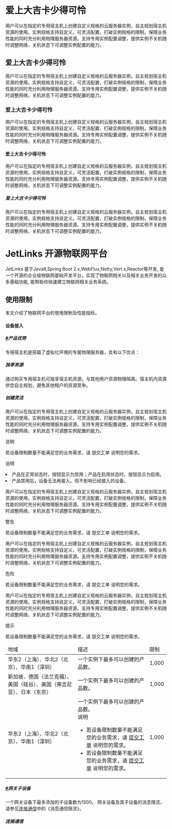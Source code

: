 # 爱上大吉卡少得可怜
用户可以在指定的专用宿主机上创建自定义规格的云服务器实例，自主规划宿主机资源的使用。实例规格支持自定义，可灵活配置，打破实例规格的限制，保障业务性能的同时充分利用物理服务器资源。支持专用实例配置调整，提供实例不关机随时调整网络，关机状态下可调整实例配置的能力。
## 爱上大吉卡少得可怜
用户可以在指定的专用宿主机上创建自定义规格的云服务器实例，自主规划宿主机资源的使用。实例规格支持自定义，可灵活配置，打破实例规格的限制，保障业务性能的同时充分利用物理服务器资源。支持专用实例配置调整，提供实例不关机随时调整网络，关机状态下可调整实例配置的能力。
### 爱上大吉卡少得可怜
用户可以在指定的专用宿主机上创建自定义规格的云服务器实例，自主规划宿主机资源的使用。实例规格支持自定义，可灵活配置，打破实例规格的限制，保障业务性能的同时充分利用物理服务器资源。支持专用实例配置调整，提供实例不关机随时调整网络，关机状态下可调整实例配置的能力。
#### 爱上大吉卡少得可怜
用户可以在指定的专用宿主机上创建自定义规格的云服务器实例，自主规划宿主机资源的使用。实例规格支持自定义，可灵活配置，打破实例规格的限制，保障业务性能的同时充分利用物理服务器资源。支持专用实例配置调整，提供实例不关机随时调整网络，关机状态下可调整实例配置的能力。
##### 爱上大吉卡少得可怜
用户可以在指定的专用宿主机上创建自定义规格的云服务器实例，自主规划宿主机资源的使用。实例规格支持自定义，可灵活配置，打破实例规格的限制，保障业务性能的同时充分利用物理服务器资源。支持专用实例配置调整，提供实例不关机随时调整网络，关机状态下可调整实例配置的能力。

# JetLinks 开源物联网平台
JetLinks 基于Java8,Spring Boot 2.x,WebFlux,Netty,Vert.x,Reactor等开发, 是一个开源的企业级物联网基础开发平台，实现了物联网相关以及相关业务开发的众多基础功能, 能帮助你快速建立物联网相关业务系统。

## 使用限制

<span class='font-size-18'>本文介绍了物联网平台的使用限制及性能指标。</span>

#### 设备接入

##### [#]()产品优势

专用宿主机是搭载了虚拟化环境的专属物理服务器，具有以下优点：

##### 独享资源

通过购买专用宿主机可独享宿主机资源，与其他用户资源物理隔离。宿主机内资源供您自主规划，避免其他租户的资源竞争。

##### 创建灵活

用户可以在指定的专用宿主机上创建自定义规格的云服务器实例，自主规划宿主机资源的使用。实例规格支持自定义，可灵活配置，打破实例规格的限制，保障业务性能的同时充分利用物理服务器资源。支持专用实例配置调整，提供实例不关机随时调整网络，关机状态下可调整实例配置的能力。

<div class='explanation primary'>
  <p class='explanation-title-warp'>
    <span class='iconfont icon-bangzhu explanation-icon'></span>
    <span class='explanation-title font-weight'>说明</span>
  </p>

  若设备限制数量不能满足您的业务需求，请
  <a>提交工单</a>
  说明您的需求。

</div>

<div class='explanation primary'>
  <p class='explanation-title-warp'>
    <span class='iconfont icon-bangzhu explanation-icon'></span>
    <span class='explanation-title font-weight'>说明</span>
  </p>
  <li>产品在正常状态时，按钮显示为禁用；产品在启用状态时，按钮显示为启用。</li>
  <li>产品禁用后，设备无法再接入。但不影响已经接入的设备。</li>
</div>


 

用户可以在指定的专用宿主机上创建自定义规格的云服务器实例，自主规划宿主机资源的使用。实例规格支持自定义，可灵活配置，打破实例规格的限制，保障业务性能的同时充分利用物理服务器资源。支持专用实例配置调整，提供实例不关机随时调整网络，关机状态下可调整实例配置的能力。

<div class='explanation warning'>
  <p class='explanation-title-warp'>
    <span class='iconfont icon-jinggao explanation-icon'></span>
    <span class='explanation-title font-weight'>警告</span>
  </p>

  若设备限制数量不能满足您的业务需求，请
  <a>提交工单</a>
  说明您的需求。

</div>

用户可以在指定的专用宿主机上创建自定义规格的云服务器实例，自主规划宿主机资源的使用。实例规格支持自定义，可灵活配置，打破实例规格的限制，保障业务性能的同时充分利用物理服务器资源。支持专用实例配置调整，提供实例不关机随时调整网络，关机状态下可调整实例配置的能力。

<div class='explanation error'>
  <p class='explanation-title-warp'>
    <span class='iconfont icon-jinggao explanation-icon'></span>
    <span class='explanation-title font-weight'>危险</span>
  </p>

  若设备限制数量不能满足您的业务需求，请
  <a>提交工单</a>
  说明您的需求。

</div>

用户可以在指定的专用宿主机上创建自定义规格的云服务器实例，自主规划宿主机资源的使用。实例规格支持自定义，可灵活配置，打破实例规格的限制，保障业务性能的同时充分利用物理服务器资源。支持专用实例配置调整，提供实例不关机随时调整网络，关机状态下可调整实例配置的能力。

<div class='explanation info'>
  <p class='explanation-title-warp'> 
    <span class='iconfont icon-tishi explanation-icon'></span>
    <span class='explanation-title font-weight'>提示</span>
  </p>

  若设备限制数量不能满足您的业务需求，请
  <a>提交工单</a>
  说明您的需求。

</div>

<table class='table'>
        <thead>
            <tr>
              <td>地域</td>
              <td>描述</td>
              <td>限制</td>
            </tr>
        </thead>
        <tbody>
          <tr>
            <td>华东2（上海）、华北2（北京）、华南1（深圳）</td>
            <td>一个实例下最多可以创建的产品数。</td>
            <td>1,000</td>
          </tr>
          <tr>
            <td>新加坡、德国（法兰克福）、美国（硅谷）、美国（弗吉尼亚）、日本（东京）</td>
            <td>一个实例下最多可以创建的产品数。</td>
            <td>1,000</td>
          </tr>
          <tr>
            <td>华东2（上海）、华北2（北京）、华南1（深圳）</td>
            <td>一个实例下最多可以创建的产品数。
              <div class='explanation info no-border'>
    <span class='explanation-title font-weight'>说明</span>
    <ul>
      <li>
      若设备限制数量不能满足您的业务需求，请
        <a href='#'>提交工单</a>
        说明您的需求。
      </li>
            <li>
      若设备限制数量不能满足您的业务需求，请
        <a href='#'>提交工单</a>
        说明您的需求。
      </li>
    </ul>
  </div></td>
            <td>1,000</td>
          </tr>
        </tbody>
      </table>

##### [#]()网关子设备

一个网关设备下最多添加的子设备数为1500。 网关设备及其子设备的消息限流，请参见[连接通信]()中的《消息通信限流》。

##### 连接通信

